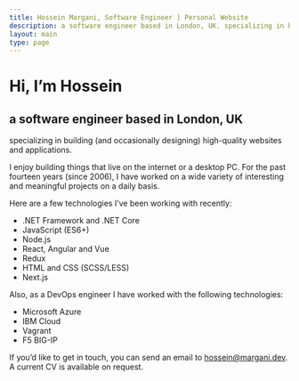 ```yaml
---
title: Hossein Margani, Software Engineer | Personal Website
description: a software engineer based in London, UK. specializing in building high-quality websites and applications.
layout: main
type: page
---
```

# Hi, I’m Hossein

## a software engineer based in London, UK

specializing in building (and occasionally designing) high-quality websites and applications.

I enjoy building things that live on the internet or a desktop PC. For the past fourteen years (since 2006), I have worked on a wide variety of interesting and meaningful projects on a daily basis.

Here are a few technologies I’ve been working with recently:

* .NET Framework and .NET Core
* JavaScript (ES6+)
* Node.js
* React, Angular and Vue
* Redux
* HTML and CSS (SCSS/LESS)
* Next.js

Also, as a DevOps engineer I have worked with the following technologies:

* Microsoft Azure
* IBM Cloud
* Vagrant
* F5 BIG-IP

If you’d like to get in touch, you can send an email to hossein@margani.dev. A current CV is available on request.
